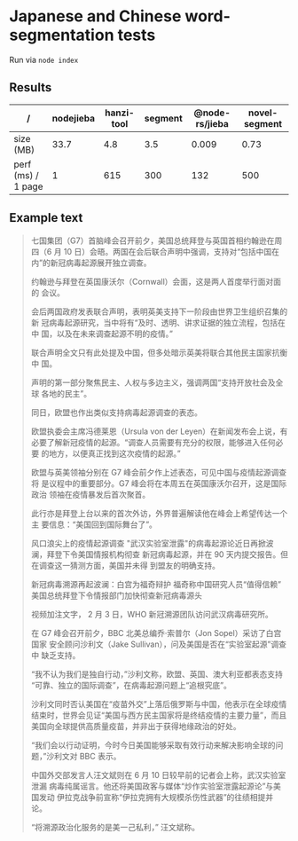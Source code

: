 # Japanese and Chinese word-segmentation tests

Run via `node index`

## Results

| /                  | nodejieba | hanzi-tool | segment | @node-rs/jieba | novel-segment |
| ------------------ | --------- | ---------- | ------- | -------------- | ------------- |
| size (MB)          | 33.7      | 4.8        | 3.5     | 0.009          | 0.73          |
| perf (ms) / 1 page | 1         | 615        | 300     | 132            | 500           |

## Example text

> 七国集团（G7）首脑峰会召开前夕，美国总统拜登与英国首相约翰逊在周四（6 月 10 日）会晤。两国在会后联合声明中强调，支持对“包括中国在内”的新冠病毒起源展开独立调查。
>
> 约翰逊与拜登在英国康沃尔（Cornwall）会面，这是两人首度举行面对面的 会议。
>
> 会后两国政府发表联合声明，表明英美支持下一阶段由世界卫生组织召集的新 冠病毒起源研究，当中将有“及时、透明、讲求证据的独立流程，包括在中 国，以及在未来调查起源不明的疫情。”
>
> 联合声明全文只有此处提及中国，但多处暗示英美将联合其他民主国家抗衡中 国。
>
> 声明的第一部分聚焦民主、人权与多边主义，强调两国“支持开放社会及全球 各地的民主”。
>
> 同日，欧盟也作出类似支持病毒起源调查的表态。
>
> 欧盟执委会主席冯德莱恩（Ursula von der Leyen）在新闻发布会上说，有 必要了解新冠疫情的起源。“调查人员需要有充分的权限，能够进入任何必要 的地方，以便真正找到这次疫情的起源。”
>
> 欧盟与英美领袖分别在 G7 峰会前夕作上述表态，可见中国与疫情起源调查将 是议程中的重要部分。G7 峰会将在本周五在英国康沃尔召开，这是国际政治 领袖在疫情暴发后首次聚首。
>
> 此行亦是拜登上台以来的首次外访，外界普遍解读他在峰会上希望传达一个主 要信息：“美国回到国际舞台了”。
>
> 风口浪尖上的疫情起源调查
> "武汉实验室泄露"的病毒起源论近日再掀波澜，拜登下令美国情报机构彻查 新冠病毒起源，并在 90 天内提交报告。但在调查这一猜测方面，美国并未得 到盟友的明确支持。
>
> 新冠病毒溯源再起波澜：白宫为福奇辩护 福奇称中国研究人员“值得信赖”
> 美国总统拜登下令情报部门加快彻查新冠病毒源头
>
> 视频加注文字，
> 2 月 3 日，WHO 新冠溯源团队访问武汉病毒研究所。
>
> 在 G7 峰会召开前夕，BBC 北美总编乔·索普尔（Jon Sopel）采访了白宫国家 安全顾问沙利文（Jake Sullivan），问及美国是否在“实验室起源”调查中 缺乏支持。
>
> “我不认为我们是独自行动，”沙利文称，欧盟、英国、澳大利亚都表态支持 “可靠、独立的国际调查”，在病毒起源问题上“追根究底”。
>
> 沙利文同时否认美国在“疫苗外交”上落后俄罗斯与中国，他表示在全球疫情 结束时，世界会见证“美国与西方民主国家将是终结疫情的主要力量”，而且 美国向全球提供高质量疫苗，并非出于获得地缘政治的好处。
>
> “我们会以行动证明，今时今日美国能够采取有效行动来解决影响全球的问 题，”沙利文对 BBC 表示。
>
> 中国外交部发言人汪文斌则在 6 月 10 日较早前的记者会上称，武汉实验室泄漏 病毒纯属谣言。他还将美国政客与媒体“炒作实验室泄露起源论”与美国发动 伊拉克战争前宣称“伊拉克拥有大规模杀伤性武器”的往绩相提并论。
>
> “将溯源政治化服务的是美一己私利，” 汪文斌称。
